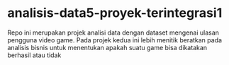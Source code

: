 # analisis-data5-proyek-terintegrasi1

Repo ini merupakan projek analisi data dengan dataset mengenai ulasan pengguna video game. Pada projek kedua ini lebih menitik beratkan pada analisis bisnis untuk menentukan apakah suatu game bisa dikatakan berhasil atau tidak
